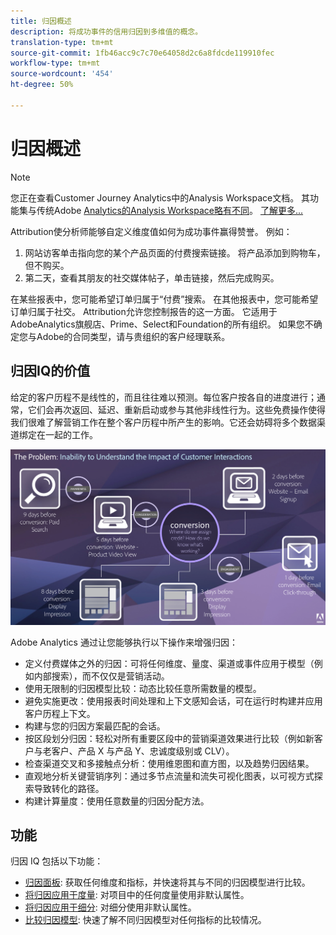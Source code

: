 ```yaml
---
title: 归因概述
description: 将成功事件的信用归因到多维值的概念。
translation-type: tm+mt
source-git-commit: 1fb46acc9c7c70e64058d2c6a8fdcde119910fec
workflow-type: tm+mt
source-wordcount: '454'
ht-degree: 50%

---
```



# 归因概述

>[!NOTE]
>
>您正在查看Customer Journey Analytics中的Analysis Workspace文档。 其功能集与传统Adobe [Analytics的Analysis Workspace略有不同](https://docs.adobe.com/content/help/zh-Hans/analytics/analyze/analysis-workspace/home.html)。 [了解更多...](/help/getting-started/cja-aa.md)

Attribution使分析师能够自定义维度值如何为成功事件赢得赞誉。 例如：

1. 网站访客单击指向您的某个产品页面的付费搜索链接。 将产品添加到购物车，但不购买。
2. 第二天，查看其朋友的社交媒体帖子，单击链接，然后完成购买。

在某些报表中，您可能希望订单归属于“付费”搜索。 在其他报表中，您可能希望订单归属于社交。 Attribution允许您控制报告的这一方面。 它适用于AdobeAnalytics旗舰店、Prime、Select和Foundation的所有组织。 如果您不确定您与Adobe的合同类型，请与贵组织的客户经理联系。

## 归因IQ的价值

给定的客户历程不是线性的，而且往往难以预测。每位客户按各自的进度进行；通常，它们会再次返回、延迟、重新启动或参与其他非线性行为。这些免费操作使得我们很难了解营销工作在整个客户历程中所产生的影响。它还会妨碍将多个数据渠道绑定在一起的工作。

![归因 IQ 问题](assets/attribution_iq_problem.png)

Adobe Analytics 通过让您能够执行以下操作来增强归因：

* 定义付费媒体之外的归因：可将任何维度、量度、渠道或事件应用于模型（例如内部搜索），而不仅仅是营销活动。
* 使用无限制的归因模型比较：动态比较任意所需数量的模型。
* 避免实施更改：使用报表时间处理和上下文感知会话，可在运行时构建并应用客户历程上下文。
* 构建与您的归因方案最匹配的会话。
* 按区段划分归因：轻松对所有重要区段中的营销渠道效果进行比较（例如新客户与老客户、产品 X 与产品 Y、忠诚度级别或 CLV）。
* 检查渠道交叉和多接触点分析：使用维恩图和直方图，以及趋势归因结果。
* 直观地分析关键营销序列：通过多节点流量和流失可视化图表，以可视方式探索导致转化的路径。
* 构建计算量度：使用任意数量的归因分配方法。

## 功能

归因 IQ 包括以下功能：

* [归因面板](../c-panels/attribution.md): 获取任何维度和指标，并快速将其与不同的归因模型进行比较。
* [将归因应用于度量](../build-workspace-project/column-row-settings/column-settings.md): 对项目中的任何度量使用非默认属性。
* [将归因应用于细分](/help/components/dimensions/t-breakdown-fa.md): 对细分使用非默认属性。
* [比较归因模型](/help/components/apply-create-metrics.md): 快速了解不同归因模型对任何指标的比较情况。

